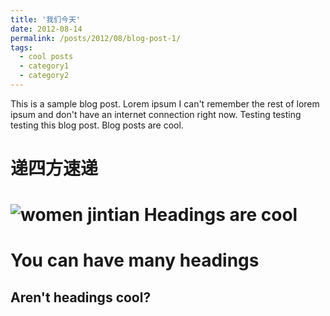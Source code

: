 ```yaml
---
title: '我们今天'
date: 2012-08-14
permalink: /posts/2012/08/blog-post-1/
tags:
  - cool posts
  - category1
  - category2
---
```


This is a sample blog post. Lorem ipsum I can't remember the rest of lorem ipsum and don't have an internet connection right now. Testing testing testing this blog post. Blog posts are cool.
# 递四方速递

![women jintian](/images/bio-photo-2.jpg)
Headings are cool
======

You can have many headings
======

Aren't headings cool?
------
